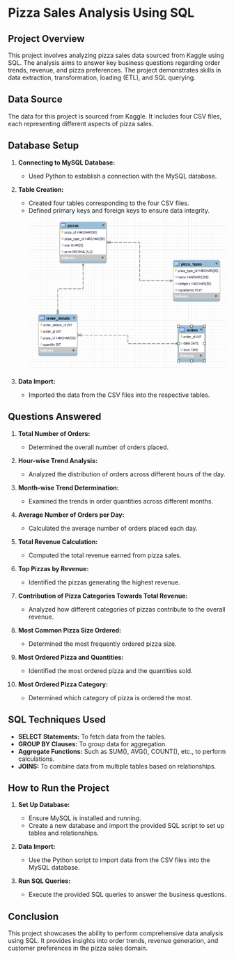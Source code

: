 # Pizza Sales Analysis Using SQL

## Project Overview

This project involves analyzing pizza sales data sourced from Kaggle using SQL. The analysis aims to answer key business questions regarding order trends, revenue, and pizza preferences. The project demonstrates skills in data extraction, transformation, loading (ETL), and SQL querying.

## Data Source

The data for this project is sourced from Kaggle. It includes four CSV files, each representing different aspects of pizza sales.

## Database Setup

1. **Connecting to MySQL Database:** 
   - Used Python to establish a connection with the MySQL database.
   
2. **Table Creation:**
   - Created four tables corresponding to the four CSV files.
   - Defined primary keys and foreign keys to ensure data integrity.
![EER Diagram](assets/EER.png)


3. **Data Import:**
   - Imported the data from the CSV files into the respective tables.

## Questions Answered

1. **Total Number of Orders:**
   - Determined the overall number of orders placed.

2. **Hour-wise Trend Analysis:**
   - Analyzed the distribution of orders across different hours of the day.

3. **Month-wise Trend Determination:**
   - Examined the trends in order quantities across different months.

4. **Average Number of Orders per Day:**
   - Calculated the average number of orders placed each day.

5. **Total Revenue Calculation:**
   - Computed the total revenue earned from pizza sales.

6. **Top Pizzas by Revenue:**
   - Identified the pizzas generating the highest revenue.

7. **Contribution of Pizza Categories Towards Total Revenue:**
   - Analyzed how different categories of pizzas contribute to the overall revenue.

8. **Most Common Pizza Size Ordered:**
   - Determined the most frequently ordered pizza size.

9. **Most Ordered Pizza and Quantities:**
   - Identified the most ordered pizza and the quantities sold.

10. **Most Ordered Pizza Category:**
    - Determined which category of pizza is ordered the most.

## SQL Techniques Used

- **SELECT Statements:** To fetch data from the tables.
- **GROUP BY Clauses:** To group data for aggregation.
- **Aggregate Functions:** Such as SUM(), AVG(), COUNT(), etc., to perform calculations.
- **JOINS:** To combine data from multiple tables based on relationships.

## How to Run the Project

1. **Set Up Database:**
   - Ensure MySQL is installed and running.
   - Create a new database and import the provided SQL script to set up tables and relationships.

2. **Data Import:**
   - Use the Python script to import data from the CSV files into the MySQL database.

3. **Run SQL Queries:**
   - Execute the provided SQL queries to answer the business questions.

## Conclusion

This project showcases the ability to perform comprehensive data analysis using SQL. It provides insights into order trends, revenue generation, and customer preferences in the pizza sales domain.


